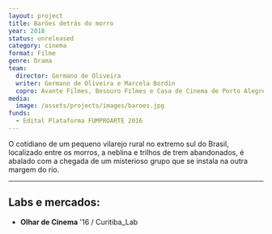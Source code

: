 ```yaml
---
layout: project
title: Barões detrás do morro
year: 2018
status: unreleased
category: cinema
format: Filme
genre: Drama
team:
  director: Germano de Oliveira
  writer: Germano de Oliveira e Marcela Bordin
  copro: Avante Filmes, Besouro Filmes e Casa de Cinema de Porto Alegre
media:
  image: /assets/projects/images/baroes.jpg
funds:
  - Edital Plataforma FUMPROARTE 2016
---
```


O cotidiano de um pequeno vilarejo rural no extremo sul do Brasil, localizado entre os morros, a neblina e trilhos de trem abandonados, é abalado com a chegada de um misterioso grupo que se instala na outra margem do rio.

---

## Labs e mercados:

* **Olhar de Cinema** '16 / Curitiba_Lab
